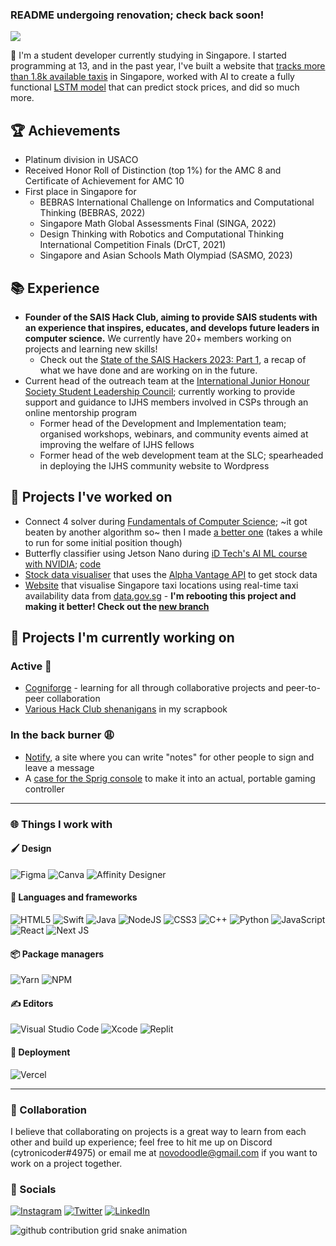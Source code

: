 ### README undergoing renovation; check back soon!

<picture>
  <source media="(prefers-color-scheme: dark)" srcset="https://readme-typing-svg.herokuapp.com?font=Arial&size=32&color=FFFFFF&lines=Hi+there!+I'm+Peter.+🚀" />
  <img src="https://readme-typing-svg.herokuapp.com?font=Arial&size=32&color=000000&lines=Hi+there!+I'm+Peter.+🚀" />
</picture>

👋 I'm a student developer currently studying in Singapore. I started programming at 13, and in the past year, I've built a website that [tracks more than 1.8k available taxis](https://singapore-taxified.cytronicoder.repl.co) in Singapore, worked with AI to create a fully functional [LSTM model](https://github.com/redocinortyC/stock-data-visualiser) that can predict stock prices, and did so much more.

## 🏆 Achievements

- Platinum division in USACO
- Received Honor Roll of Distinction (top 1%) for the AMC 8 and Certificate of Achievement for AMC 10
- First place in Singapore for
  - BEBRAS International Challenge on Informatics and Computational Thinking (BEBRAS, 2022)
  - Singapore Math Global Assessments Final (SINGA, 2022)
  - Design Thinking with Robotics and Computational Thinking International Competition Finals (DrCT, 2021)
  - Singapore and Asian Schools Math Olympiad (SASMO, 2023)

## 📚 Experience

- **Founder of the SAIS Hack Club, aiming to provide SAIS students with an experience that inspires, educates, and develops future leaders in computer science.** We currently have 20+ members working on projects and learning new skills!
  - Check out the [State of the SAIS Hackers 2023: Part 1](https://docs.google.com/document/d/1VTuj2GIt9UPeOAZONyhV7yVubRu0MY6VWwqYqyewTFg/edit?usp=sharing), a recap of what we have done and are working on in the future.
- Current head of the outreach team at the [International Junior Honour Society Student Leadership Council](https://ijhscommunity.org/); currently working to provide support and guidance to IJHS members involved in CSPs through an online mentorship program
  - Former head of the Development and Implementation team; organised workshops, webinars, and community events aimed at improving the welfare of IJHS fellows
  - Former head of the web development team at the SLC; spearheaded in deploying the IJHS community website to Wordpress

## 🚢 Projects I've worked on

- Connect 4 solver during [Fundamentals of Computer Science](https://cty.jhu.edu/programs/summer/courses/fundamentals-of-computer-science-fcps); ~it got beaten by another algorithm so~ then I made [a better one](https://github.com/cytronicoder/connect-four) (takes a while to run for some initial position though)
- Butterfly classifier using Jetson Nano during [iD Tech's AI ML course with NVIDIA](https://www.idtech.com/courses/ai-and-machine-learning-academy-with-nvidia); [code](https://github.com/cytronicoder/butterfly-classification)
- [Stock data visualiser](https://github.com/cytronicoder/stock-data-visualiser) that uses the [Alpha Vantage API](https://www.alphavantage.co/documentation/) to get stock data
- [Website](https://github.com/cytronicoder/singapore-taxified) that visualise Singapore taxi locations using real-time taxi availability data from [data.gov.sg](https://data.gov.sg/) - **I'm rebooting this project and making it better! Check out the [new branch](https://github.com/cytroncioder/singapore-taxified/tree/new)**

## 🌟 Projects I'm currently working on

### Active 💪

- [Cogniforge](https://cogniforge.org/) - learning for all through collaborative projects and peer-to-peer collaboration
- [Various Hack Club shenanigans](https://scrapbook.hackclub.com/cytronicoder) in my scrapbook

### In the back burner 😩

- [Notify](https://github.com/cytronicoder/notify), a site where you can write "notes" for other people to sign and leave a message
- A [case for the Sprig console](https://github.com/cytronicoder/sprig-gaming-controller) to make it into an actual, portable gaming controller

<hr />

### 🌐 Things I work with

#### 🖌️ Design

![Figma](https://img.shields.io/badge/figma-%23F24E1E.svg?style=for-the-badge&logo=figma&logoColor=white)
![Canva](https://img.shields.io/badge/Canva-%2300C4CC.svg?style=for-the-badge&logo=Canva&logoColor=white)
![Affinity Designer](https://img.shields.io/badge/affinity%20desginer-%231B72BE.svg?style=for-the-badge&logo=affinity-designer&logoColor=white)

#### 👾 Languages and frameworks

![HTML5](https://img.shields.io/badge/html5-%23E34F26.svg?style=for-the-badge&logo=html5&logoColor=white)
![Swift](https://img.shields.io/badge/swift-F54A2A?style=for-the-badge&logo=swift&logoColor=white)
![Java](https://img.shields.io/badge/java-%23ED8B00.svg?style=for-the-badge&logo=java&logoColor=white)
![NodeJS](https://img.shields.io/badge/node.js-6DA55F?style=for-the-badge&logo=node.js&logoColor=white)
![CSS3](https://img.shields.io/badge/css3-%231572B6.svg?style=for-the-badge&logo=css3&logoColor=white)
![C++](https://img.shields.io/badge/c++-%2300599C.svg?style=for-the-badge&logo=c%2B%2B&logoColor=white)
![Python](https://img.shields.io/badge/python-3670A0?style=for-the-badge&logo=python&logoColor=ffdd54)
![JavaScript](https://img.shields.io/badge/javascript-%23323330.svg?style=for-the-badge&logo=javascript&logoColor=%23F7DF1E)
![React](https://img.shields.io/badge/react-%2320232a.svg?style=for-the-badge&logo=react&logoColor=%2361DAFB)
![Next JS](https://img.shields.io/badge/Next-black?style=for-the-badge&logo=next.js&logoColor=white)

#### 📦 Package managers

![Yarn](https://img.shields.io/badge/yarn-%232C8EBB.svg?style=for-the-badge&logo=yarn&logoColor=white)
![NPM](https://img.shields.io/badge/NPM-%23000000.svg?style=for-the-badge&logo=npm&logoColor=white)

#### ✍️ Editors

![Visual Studio Code](https://img.shields.io/badge/Visual%20Studio%20Code-0078d7.svg?style=for-the-badge&logo=visual-studio-code&logoColor=white)
![Xcode](https://img.shields.io/badge/Xcode-007ACC?style=for-the-badge&logo=Xcode&logoColor=white)
![Replit](https://img.shields.io/badge/replit-667881?style=for-the-badge&logo=replit&logoColor=white)

#### 🚚 Deployment

![Vercel](https://img.shields.io/badge/vercel-%23000000.svg?style=for-the-badge&logo=vercel&logoColor=white)

<hr />

### 🤝 Collaboration

I believe that collaborating on projects is a great way to learn from each other and build up experience; feel free to hit me up on Discord (cytronicoder#4975) or email me at [novodoodle@gmail.com](mailto:novodoodle@gmail.com) if you want to work on a project together.

### 📢 Socials

[![Instagram](https://img.shields.io/badge/Instagram-E4405F?style=for-the-badge&logo=instagram&logoColor=white)](https://www.instagram.com/cytronicoder)
[![Twitter](https://img.shields.io/badge/Twitter-1DA1F2?style=for-the-badge&logo=twitter&logoColor=white)](https://www.twitter.com/cytronicoder)
[![LinkedIn](https://img.shields.io/badge/LinkedIn-0077B5?style=for-the-badge&logo=linkedin&logoColor=white)](https://www.linkedin.com/in/cytronicoder/)

<picture>
  <source media="(prefers-color-scheme: dark)" srcset="https://raw.githubusercontent.com/cytronicoder/cytronicoder/output/github-contribution-grid-snake-dark.svg">
  <source media="(prefers-color-scheme: light)" srcset="https://raw.githubusercontent.com/cytronicoder/cytronicoder/output/github-contribution-grid-snake.svg">
  <img alt="github contribution grid snake animation" src="https://raw.githubusercontent.com/cytronicoder/cytronicoder/output/github-contribution-grid-snake.svg">
</picture>
